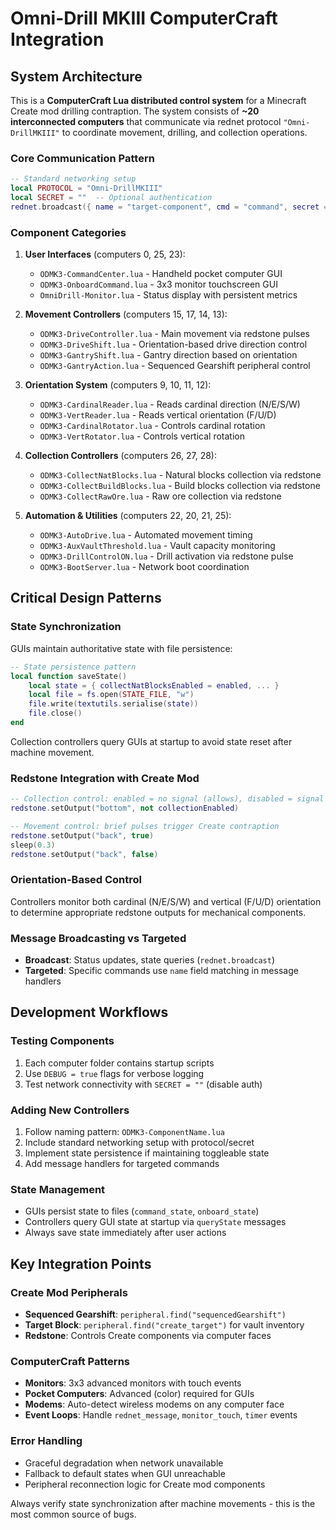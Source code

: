 # Omni-Drill MKIII ComputerCraft Integration

## System Architecture

This is a **ComputerCraft Lua distributed control system** for a Minecraft Create mod drilling contraption. The system consists of **~20 interconnected computers** that communicate via rednet protocol `"Omni-DrillMKIII"` to coordinate movement, drilling, and collection operations.

### Core Communication Pattern

```lua
-- Standard networking setup
local PROTOCOL = "Omni-DrillMKIII"
local SECRET = ""  -- Optional authentication
rednet.broadcast({ name = "target-component", cmd = "command", secret = SECRET }, PROTOCOL)
```

### Component Categories

1. **User Interfaces** (computers 0, 25, 23):
   - `ODMK3-CommandCenter.lua` - Handheld pocket computer GUI
   - `ODMK3-OnboardCommand.lua` - 3x3 monitor touchscreen GUI
   - `OmniDrill-Monitor.lua` - Status display with persistent metrics

2. **Movement Controllers** (computers 15, 17, 14, 13):
   - `ODMK3-DriveController.lua` - Main movement via redstone pulses
   - `ODMK3-DriveShift.lua` - Orientation-based drive direction control
   - `ODMK3-GantryShift.lua` - Gantry direction based on orientation
   - `ODMK3-GantryAction.lua` - Sequenced Gearshift peripheral control

3. **Orientation System** (computers 9, 10, 11, 12):
   - `ODMK3-CardinalReader.lua` - Reads cardinal direction (N/E/S/W)
   - `ODMK3-VertReader.lua` - Reads vertical orientation (F/U/D)
   - `ODMK3-CardinalRotator.lua` - Controls cardinal rotation
   - `ODMK3-VertRotator.lua` - Controls vertical rotation

4. **Collection Controllers** (computers 26, 27, 28):
   - `ODMK3-CollectNatBlocks.lua` - Natural blocks collection via redstone
   - `ODMK3-CollectBuildBlocks.lua` - Build blocks collection via redstone
   - `ODMK3-CollectRawOre.lua` - Raw ore collection via redstone

5. **Automation & Utilities** (computers 22, 20, 21, 25):
   - `ODMK3-AutoDrive.lua` - Automated movement timing
   - `ODMK3-AuxVaultThreshold.lua` - Vault capacity monitoring
   - `ODMK3-DrillControlON.lua` - Drill activation via redstone pulse
   - `ODMK3-BootServer.lua` - Network boot coordination

## Critical Design Patterns

### State Synchronization
GUIs maintain authoritative state with file persistence:
```lua
-- State persistence pattern
local function saveState()
    local state = { collectNatBlocksEnabled = enabled, ... }
    local file = fs.open(STATE_FILE, "w")
    file.write(textutils.serialise(state))
    file.close()
end
```

Collection controllers query GUIs at startup to avoid state reset after machine movement.

### Redstone Integration with Create Mod
```lua
-- Collection control: enabled = no signal (allows), disabled = signal (blocks)
redstone.setOutput("bottom", not collectionEnabled)

-- Movement control: brief pulses trigger Create contraption
redstone.setOutput("back", true)
sleep(0.3)
redstone.setOutput("back", false)
```

### Orientation-Based Control
Controllers monitor both cardinal (N/E/S/W) and vertical (F/U/D) orientation to determine appropriate redstone outputs for mechanical components.

### Message Broadcasting vs Targeted
- **Broadcast**: Status updates, state queries (`rednet.broadcast`)
- **Targeted**: Specific commands use `name` field matching in message handlers

## Development Workflows

### Testing Components
1. Each computer folder contains startup scripts
2. Use `DEBUG = true` flags for verbose logging
3. Test network connectivity with `SECRET = ""` (disable auth)

### Adding New Controllers
1. Follow naming pattern: `ODMK3-ComponentName.lua`
2. Include standard networking setup with protocol/secret
3. Implement state persistence if maintaining toggleable state
4. Add message handlers for targeted commands

### State Management
- GUIs persist state to files (`command_state`, `onboard_state`)
- Controllers query GUI state at startup via `queryState` messages
- Always save state immediately after user actions

## Key Integration Points

### Create Mod Peripherals
- **Sequenced Gearshift**: `peripheral.find("sequencedGearshift")`
- **Target Block**: `peripheral.find("create_target")` for vault inventory
- **Redstone**: Controls Create components via computer faces

### ComputerCraft Patterns
- **Monitors**: 3x3 advanced monitors with touch events
- **Pocket Computers**: Advanced (color) required for GUIs
- **Modems**: Auto-detect wireless modems on any computer face
- **Event Loops**: Handle `rednet_message`, `monitor_touch`, `timer` events

### Error Handling
- Graceful degradation when network unavailable
- Fallback to default states when GUI unreachable
- Peripheral reconnection logic for Create mod components

Always verify state synchronization after machine movements - this is the most common source of bugs.
